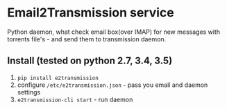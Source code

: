 # Email2Transmission service

Python daemon, what check email box(over IMAP) for new messages with torrents file's - and send them to transmission daemon.

## Install (tested on python 2.7, 3.4, 3.5)

1. `pip install e2transmission`
2. configure `/etc/e2transmission.json` - pass you email and daemon settings
3. `e2transmission-cli start` - run daemon
